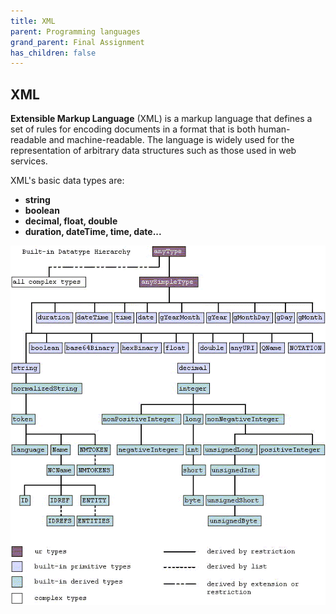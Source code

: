 ```yaml
---
title: XML
parent: Programming languages
grand_parent: Final Assignment
has_children: false
---
```


## XML
**Extensible Markup Language** (XML) is a markup language that defines a set of rules for encoding documents in a format that is both human-readable and machine-readable. The language is widely used for the representation of arbitrary data structures such as those used in web services.

XML's basic data types are:
* **string**
* **boolean**
* **decimal, float, double**
* **duration, dateTime, time, date...**

![XML](../../images/final-assignment/XML.png)